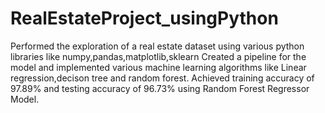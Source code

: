 # RealEstateProject_usingPython

Performed the exploration of a real estate dataset using various python libraries like numpy,pandas,matplotlib,sklearn
Created a pipeline for the model and implemented various machine learning algorithms like Linear regression,decison tree and random forest.
Achieved training accuracy of 97.89% and testing accuracy of 96.73% using Random Forest Regressor Model.
